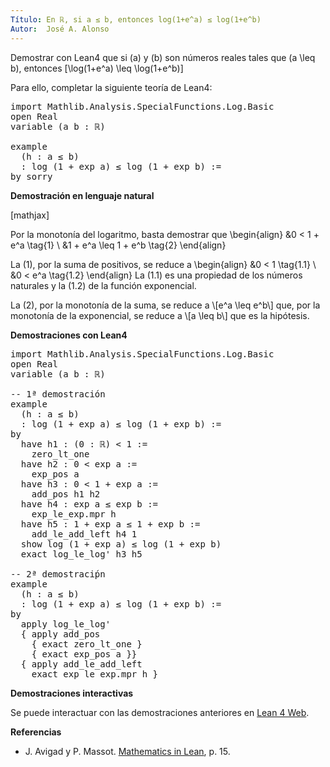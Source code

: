 ```yaml
---
Título: En ℝ, si a ≤ b, entonces log(1+e^a) ≤ log(1+e^b)
Autor:  José A. Alonso
---
```


Demostrar con Lean4 que si \(a\) y \(b\) son números reales tales que
\(a \leq b\), entonces
\[\log(1+e^a) \leq \log(1+e^b)\]

Para ello, completar la siguiente teoría de Lean4:

<pre lang="lean">
import Mathlib.Analysis.SpecialFunctions.Log.Basic
open Real
variable (a b : ℝ)

example
  (h : a ≤ b)
  : log (1 + exp a) ≤ log (1 + exp b) :=
by sorry
</pre>
<!--more-->

<b>Demostración en lenguaje natural</b>

[mathjax]

Por la monotonía del logaritmo, basta demostrar que
\begin{align}
   &0 < 1 + e^a               \tag{1} \\
   &1 + e^a \leq 1 + e^b      \tag{2}
\end{align}

La (1), por la suma de positivos, se reduce a
\begin{align}
   &0 < 1                       \tag{1.1} \\
   &0 < e^a                     \tag{1.2}
\end{align}
La (1.1) es una propiedad de los números naturales y la (1.2) de la
función exponencial.

<div>La (2), por la monotonía de la suma, se reduce a
\[e^a \leq e^b\]
que, por la monotonía de la exponencial, se reduce a
\[a \leq b\]
que es la hipótesis.

<b>Demostraciones con Lean4</b>

<pre lang="lean">
import Mathlib.Analysis.SpecialFunctions.Log.Basic
open Real
variable (a b : ℝ)

-- 1ª demostración
example
  (h : a ≤ b)
  : log (1 + exp a) ≤ log (1 + exp b) :=
by
  have h1 : (0 : ℝ) < 1 :=
    zero_lt_one
  have h2 : 0 < exp a :=
    exp_pos a
  have h3 : 0 < 1 + exp a :=
    add_pos h1 h2
  have h4 : exp a ≤ exp b :=
    exp_le_exp.mpr h
  have h5 : 1 + exp a ≤ 1 + exp b :=
    add_le_add_left h4 1
  show log (1 + exp a) ≤ log (1 + exp b)
  exact log_le_log' h3 h5

-- 2ª demostraciṕn
example
  (h : a ≤ b)
  : log (1 + exp a) ≤ log (1 + exp b) :=
by
  apply log_le_log'
  { apply add_pos
    { exact zero_lt_one }
    { exact exp_pos a }}
  { apply add_le_add_left
    exact exp_le_exp.mpr h }
</pre>

<b>Demostraciones interactivas</b>

Se puede interactuar con las demostraciones anteriores en <a href="https://lean.math.hhu.de/#url=https://raw.githubusercontent.com/jaalonso/Calculemus2/main/src/Desigualdad_logaritmica.lean" rel="noopener noreferrer" target="_blank">Lean 4 Web</a>.

<b>Referencias</b>

<ul>
<li> J. Avigad y P. Massot. <a href="https://bit.ly/3U4UjBk">Mathematics in Lean</a>, p. 15.</li>
</ul>
